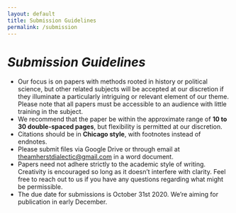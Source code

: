 ```yaml
---
layout: default
title: Submission Guidelines
permalink: /submission
---
```

# _Submission Guidelines_

* Our focus is on papers with methods rooted in history or political science, but other related subjects will be accepted at our discretion if they illuminate a particularly intriguing or relevant element of our theme. Please note that all papers must be accessible to an audience with little training in the subject. 
* We recommend that the paper be within the approximate range of **10 to 30 double-spaced pages**, but flexibility is permitted at our discretion.
* Citations should be in **Chicago style**, with footnotes instead of endnotes.
* Please submit files via Google Drive or through email at theamherstdialectic@gmail.com  in a word document.
* Papers need not adhere strictly to the academic style of writing. Creativity is encouraged so long as it doesn’t interfere with clarity. Feel free to reach out to us if you have any questions regarding what might be permissible. 
* The due date for submissions is October 31st 2020. We’re aiming for publication in early December.



